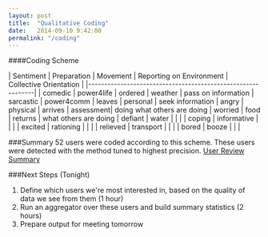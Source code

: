 ```yaml
---
layout: post
title:  "Qualitative Coding"
date:   2014-09-10 9:42:00
permalink: "/coding"
---
```


####Coding Scheme
	
| Sentiment | Preparation | Movement | Reporting on Environment | Collective Orientation | 
|-------------------------------------------------------------|
| comedic	  | power4life  | ordered    | weather   | pass on information
| sarcastic | power4comm  | leaves     | personal  | seek information
| angry	  | physical    | arrives    | assessment| doing what others are doing
| worried	  | food        | returns    | what others are doing
| defiant   | water       |            | |
| coping	  | informative |            | |
| excited	  | rationing   |            | |
| relieved  | transport   |            | |
| bored     | booze       |            | |



###Summary
52 users were coded according to this scheme.  These users were detected with the method tuned to highest precision. [User Review Summary](https://docs.google.com/a/colorado.edu/spreadsheets/d/1rYNTBbGJLd_gE7hG--x2WLHLhvTN9ZF1LOt9mujE3FU/edit#gid=0)

###Next Steps (Tonight)
1. Define which users we're most interested in, based on the quality of data we see from them (1 hour)
2. Run an aggregator over these users and build summary statistics (2 hours)
3. Prepare output for meeting tomorrow
